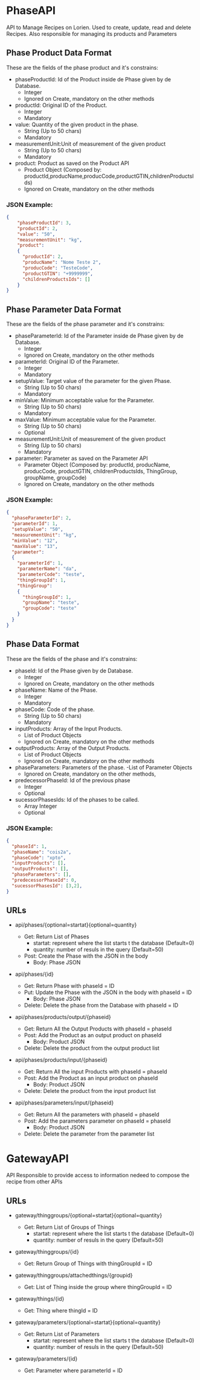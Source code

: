 # PhaseAPI
API to Manage Recipes on Lorien. Used to create, update, read and delete Recipes. Also responsible for managing its products and Parameters
## Phase Product Data Format
These are the fields of the phase product and it's constrains:
- phaseProductId: Id of the Product inside de Phase given by de Database.
  - Integer
  - Ignored on Create, mandatory on the other methods
- productId: Original ID of the Product.
  - Integer
  - Mandatory
- value: Quantity of the given product in the phase.
  - String (Up to 50 chars)
  - Mandatory
- measurementUnit:Unit of measurement of the given product
  - String (Up to 50 chars)
  - Mandatory
- product: Product  as saved on the Product API
  - Product Object (Composed by: productId,producName,producCode,productGTIN,childrenProductsIds)
  - Ignored on Create, mandatory on the other methods  
### JSON Example:
```json
{
    "phaseProductId": 3,
    "productId": 2,
    "value": "50",
    "measurementUnit": "kg",
    "product": 
    {
      "productId": 2,
      "producName": "Nome Teste 2",
      "producCode": "TesteCode",
      "productGTIN": "+9999999",
      "childrenProductsIds": []
    }
}
```
## Phase Parameter Data Format
These are the fields of the phase parameter and it's constrains:
- phaseParameterId: Id of the Parameter inside de Phase given by de Database.
  - Integer
  - Ignored on Create, mandatory on the other methods
- parameterId: Original ID of the Parameter.
  - Integer
  - Mandatory
- setupValue: Target value of the parameter for the given Phase.
  - String (Up to 50 chars)
  - Mandatory
- minValue: Minimum acceptable value for the Parameter.
  - String (Up to 50 chars)
  - Mandatory
- maxValue: Minimum acceptable value for the Parameter.
  - String (Up to 50 chars)
  - Optional
- measurementUnit:Unit of measurement of the given product
  - String (Up to 50 chars)
  - Mandatory
- parameter: Parameter as saved on the Parameter API
  - Parameter Object (Composed by: productId, producName, producCode, productGTIN, childrenProductsIds, ThingGroup, groupName, groupCode)
  - Ignored on Create, mandatory on the other methods  
### JSON Example:
```json
{
  "phaseParameterId": 2,
  "parameterId": 1,
  "setupValue": "50",
  "measurementUnit": "kg",
  "minValue": "12",
  "maxValue": "13",
  "parameter": 
  {
    "parameterId": 1,
    "parameterName": "da",
    "parameterCode": "teste",
    "thingGroupId": 1,
    "thingGroup": 
    {    
      "thingGroupId": 1,
      "groupName": "teste",
      "groupCode": "teste"
    }
  }
}
```
## Phase Data Format
These are the fields of the phase and it's constrains:
- phaseId: Id of the Phase given by de Database.
  - Integer
  - Ignored on Create, mandatory on the other methods
- phaseName: Name of the Phase.
  - Integer
  - Mandatory
- phaseCode: Code of the phase.
  - String (Up to 50 chars)
  - Mandatory
- inputProducts: Array of the Input Products.
  - List of Product Objects
  - Ignored on Create, mandatory on the other methods
- outputProducts: Array of the Output Products.
  - List of Product Objects
  - Ignored on Create, mandatory on the other methods
- phaseParameters: Parameters of the phase.
  -List of Parameter Objects
  - Ignored on Create, mandatory on the other methods,
- predecessorPhaseId: Id of the previous phase
  - Integer
  - Optional
- sucessorPhasesIds: Id of the phases to be called.
  - Array Integer
  - Optional

### JSON Example:
```json
{
  "phaseId": 1,
  "phaseName": "cois2a",
  "phaseCode": "xpto",
  "inputProducts": [],
  "outputProducts": [],
  "phaseParameters": [],
  "predecessorPhaseId": 0,
  "sucessorPhasesId": [3,2],
}
```
## URLs
- api/phases/{optional=startat}{optional=quantity}
  - Get: Return List of Phases
    - startat: represent where the list starts t the database (Default=0)
    - quantity: number of resuls in the query (Default=50)
  - Post: Create the Phase with the JSON in the body
    - Body: Phase JSON

- api/phases/{id}
  - Get: Return Phase with phaseId = ID
  - Put: Update the Phase with the JSON in the body with phaseId = ID
    - Body: Phase JSON
  - Delete: Delete the phase from the Database with phaseId = ID

- api/phases/products/output/{phaseid}
  - Get: Return All the Output Products with phaseId = phaseId
  - Post: Add the Product as an output product on phaseId
      - Body: Product JSON
  - Delete: Delete the product from the output product list

- api/phases/products/input/{phaseid}
  - Get: Return All the input Products with phaseId = phaseId
  - Post: Add the Product as an input product on phaseId
    - Body: Product JSON
  - Delete: Delete the product from the input product list

- api/phases/parameters/input/{phaseid}
  - Get: Return All the parameters with phaseId = phaseId
  - Post: Add the parameters parameter on phaseId = phaseId
    - Body: Product JSON
  - Delete: Delete the parameter from the parameter list

# GatewayAPI
API Responsible to provide access to information nedeed to compose the recipe from other APIs

## URLs

- gateway/thinggroups/{optional=startat}{optional=quantity}
  - Get: Return List of Groups of Things
    - startat: represent where the list starts t the database (Default=0)
    - quantity: number of resuls in the query (Default=50)

- gateway/thinggroups/{id}
  - Get: Return Group of Things with thingGroupId = ID

- gateway/thinggroups/attachedthings/{groupid}
  - Get: List of Thing inside the group where thingGroupId = ID

- gateway/things/{id} 
  - Get: Thing where thingId = ID

- gateway/parameters/{optional=startat}{optional=quantity}
  - Get: Return List of Parameters
    - startat: represent where the list starts t the database (Default=0)
    - quantity: number of resuls in the query (Default=50)

- gateway/parameters/{id} 
  - Get: Parameter where parameterId = ID


